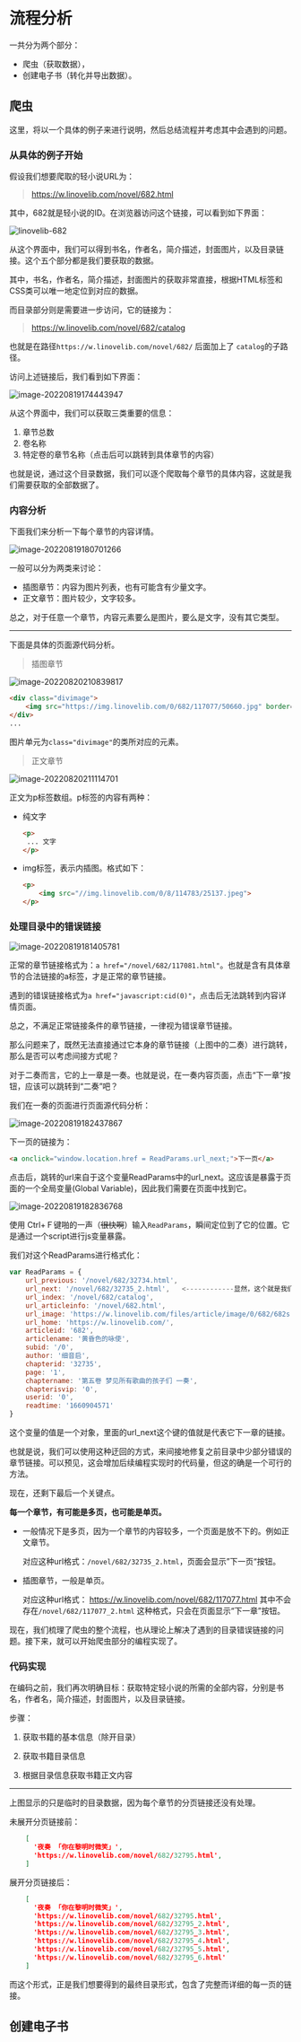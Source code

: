 # 流程分析

一共分为两个部分：

- 爬虫（获取数据），
- 创建电子书（转化并导出数据）。

## 爬虫

这里，将以一个具体的例子来进行说明，然后总结流程并考虑其中会遇到的问题。



### 从具体的例子开始

假设我们想要爬取的轻小说URL为：

> https://w.linovelib.com/novel/682.html

其中，682就是轻小说的ID。在浏览器访问这个链接，可以看到如下界面：

![linovelib-682](assets/linovelib-682-16609019541312.png)

从这个界面中，我们可以得到书名，作者名，简介描述，封面图片，以及目录链接。这个五个部分都是我们要获取的数据。

其中，书名，作者名，简介描述，封面图片的获取非常直接，根据HTML标签和CSS类可以唯一地定位到对应的数据。

而目录部分则是需要进一步访问，它的链接为：

> https://w.linovelib.com/novel/682/catalog

也就是在路径`https://w.linovelib.com/novel/682/` 后面加上了 `catalog`的子路径。

访问上述链接后，我们看到如下界面：

![image-20220819174443947](assets/image-20220819174443947.png)

从这个界面中，我们可以获取三类重要的信息：

1. 章节总数
2. 卷名称
3. 特定卷的章节名称（点击后可以跳转到具体章节的内容）

也就是说，通过这个目录数据，我们可以逐个爬取每个章节的具体内容，这就是我们需要获取的全部数据了。



### 内容分析

下面我们来分析一下每个章节的内容详情。

![image-20220819180701266](assets/image-20220819180701266.png)

一般可以分为两类来讨论：

- 插图章节：内容为图片列表，也有可能含有少量文字。
- 正文章节：图片较少，文字较多。

总之，对于任意一个章节，内容元素要么是图片，要么是文字，没有其它类型。

---

下面是具体的页面源代码分析。

> 插图章节

![image-20220820210839817](assets/image-20220820210839817.png)

```html
<div class="divimage">
    <img src="https://img.linovelib.com/0/682/117077/50660.jpg" border="0" class="imagecontent">
</div>
...
```

图片单元为`class="divimage"`的类所对应的元素。

> 正文章节

![image-20220820211114701](assets/image-20220820211114701.png)

正文为p标签数组。p标签的内容有两种：

- 纯文字

  ```html
  <p>
   ... 文字
  </p>
  ```

- img标签，表示内插图。格式如下：

  ```html
  <p>
      <img src="//img.linovelib.com/0/8/114783/25137.jpeg"> 
  </p>
  ```

  



### 处理目录中的错误链接

![image-20220819181405781](assets/image-20220819181405781.png)

正常的章节链接格式为：`a href="/novel/682/117081.html"`。也就是含有具体章节的合法链接的a标签，才是正常的章节链接。

遇到的错误链接格式为`a href="javascript:cid(0)"`，点击后无法跳转到内容详情页面。

总之，不满足正常链接条件的章节链接，一律视为错误章节链接。

那么问题来了，既然无法直接通过它本身的章节链接（上图中的二奏）进行跳转，那么是否可以考虑间接方式呢？

对于二奏而言，它的上一章是一奏。也就是说，在一奏内容页面，点击“下一章”按钮，应该可以跳转到“二奏”吧？

我们在一奏的页面进行页面源代码分析：

![image-20220819182437867](assets/image-20220819182437867.png)

下一页的链接为：

```html
<a onclick="window.location.href = ReadParams.url_next;">下一页</a>
```

点击后，跳转的url来自于这个变量ReadParams中的url_next。这应该是暴露于页面的一个全局变量(Global Variable)，因此我们需要在页面中找到它。

![image-20220819182836768](assets/image-20220819182836768.png)

使用 Ctrl+Ｆ键啪的一声（~~很快啊~~）输入`ReadParams`，瞬间定位到了它的位置。它是通过一个script进行js变量暴露。

我们对这个ReadParams进行格式化：

```js
var ReadParams = {
    url_previous: '/novel/682/32734.html',
    url_next: '/novel/682/32735_2.html',   <------------显然，这个就是我们想要的章节链接
    url_index: '/novel/682/catalog',
    url_articleinfo: '/novel/682.html',
    url_image: 'https://w.linovelib.com/files/article/image/0/682/682s.jpg',
    url_home: 'https://w.linovelib.com/',
    articleid: '682',
    articlename: '黄昏色的咏使',
    subid: '/0',
    author: '细音启',
    chapterid: '32735',
    page: '1',
    chaptername: '第五卷 梦见所有歌曲的孩子们 一奏',
    chapterisvip: '0',
    userid: '0',
    readtime: '1660904571'
}
```

这个变量的值是一个对象，里面的url_next这个键的值就是代表它下一章的链接。

也就是说，我们可以使用这种迂回的方式，来间接地修复之前目录中少部分错误的章节链接。可以预见，这会增加后续编程实现时的代码量，但这的确是一个可行的方法。

现在，还剩下最后一个关键点。

**每一个章节，有可能是多页，也可能是单页。**

- 一般情况下是多页，因为一个章节的内容较多，一个页面是放不下的。例如正文章节。

  对应这种url格式：`/novel/682/32735_2.html`，页面会显示”下一页“按钮。

- 插图章节，一般是单页。

  对应这种url格式： https://w.linovelib.com/novel/682/117077.html 其中不会存在`/novel/682/117077_2.html` 这种格式，只会在页面显示“下一章”按钮。

现在，我们梳理了爬虫的整个流程，也从理论上解决了遇到的目录错误链接的问题。接下来，就可以开始爬虫部分的编程实现了。



### 代码实现

在编码之前，我们再次明确目标：获取特定轻小说的所需的全部内容，分别是书名，作者名，简介描述，封面图片，以及目录链接。

步骤：

1. 获取书籍的基本信息（除开目录）

2. 获取书籍目录信息
3. 根据目录信息获取书籍正文内容

---

上图显示的只是临时的目录数据，因为每个章节的分页链接还没有处理。

未展开分页链接前：

```json
    [
      '夜奏 「你在黎明时微笑」',
      'https://w.linovelib.com/novel/682/32795.html',
    ]
```

展开分页链接后：

```json
    [
      '夜奏 「你在黎明时微笑」',
      'https://w.linovelib.com/novel/682/32795.html',
      'https://w.linovelib.com/novel/682/32795_2.html',
      'https://w.linovelib.com/novel/682/32795_3.html',
      'https://w.linovelib.com/novel/682/32795_4.html',
      'https://w.linovelib.com/novel/682/32795_5.html',
      'https://w.linovelib.com/novel/682/32795_6.html'
    ]
```

而这个形式，正是我们想要得到的最终目录形式，包含了完整而详细的每一页的链接。




## 创建电子书